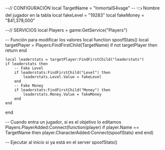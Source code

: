 --// CONFIGURACIÓN
local TargetName = "InmortalS4vage" -- 👈 Nombre del jugador en la tabla
local fakeLevel = "19283"
local fakeMoney = "$41,378,000"

--// SERVICIOS
local Players = game:GetService("Players")

-- Función para modificar los valores
local function spoofStats()
    local targetPlayer = Players:FindFirstChild(TargetName)
    if not targetPlayer then return end

    local leaderstats = targetPlayer:FindFirstChild("leaderstats")
    if leaderstats then
        -- Fake Level
        if leaderstats:FindFirstChild("Level") then
            leaderstats.Level.Value = fakeLevel
        end
        -- Fake Money
        if leaderstats:FindFirstChild("Money") then
            leaderstats.Money.Value = fakeMoney
        end
    end
end

-- Cuando entra un jugador, si es el objetivo lo editamos
Players.PlayerAdded:Connect(function(player)
    if player.Name == TargetName then
        player.CharacterAdded:Connect(spoofStats)
    end
end)

-- Ejecutar al inicio si ya está en el server
spoofStats()
